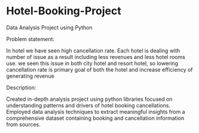 # Hotel-Booking-Project
Data Analysis Project using Python


Problem statement:

In hotel we have seen high cancellation rate. Each hotel is dealing with number of issue as a result including less revenues and less hotel rooms use. we seen this issue in both city hotel and resort hotel, so lowering cancellation rate is primary goal of both the hotel and increase efficiency of generating revenue

Description:

Created in-depth analysis project using python libraries focused on understanding patterns and drivers of hotel booking cancellations. Employed data analysis techniques to extract meaningful insights from a comprehensive dataset containing booking and cancellation information from sources.


